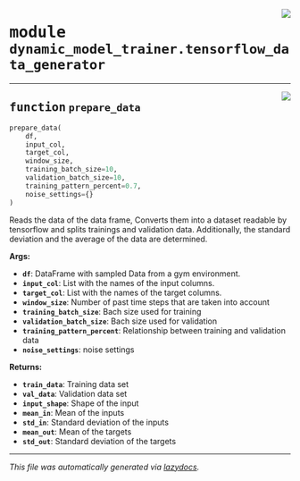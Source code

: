<!-- markdownlint-disable -->

<a href="https://github.com/micheltokic/stable_baselines_model_based_rl/blob/main/stable_baselines_model_based_rl\dynamic_model_trainer\tensorflow_data_generator.py#L0"><img align="right" style="float:right;" src="https://img.shields.io/badge/-source-cccccc?style=flat-square"></a>

# <kbd>module</kbd> `dynamic_model_trainer.tensorflow_data_generator`





---

<a href="https://github.com/micheltokic/stable_baselines_model_based_rl/blob/main/stable_baselines_model_based_rl\dynamic_model_trainer\tensorflow_data_generator.py#L6"><img align="right" style="float:right;" src="https://img.shields.io/badge/-source-cccccc?style=flat-square"></a>

## <kbd>function</kbd> `prepare_data`

```python
prepare_data(
    df,
    input_col,
    target_col,
    window_size,
    training_batch_size=10,
    validation_batch_size=10,
    training_pattern_percent=0.7,
    noise_settings={}
)
```

Reads the data of the data frame, Converts them into a dataset readable by tensorflow and splits trainings and validation data. Additionally, the standard deviation and the average of the data are determined. 



**Args:**
 
 - <b>`df`</b>:  DataFrame with sampled Data from a gym environment. 
 - <b>`input_col`</b>:  List with the names of the input columns. 
 - <b>`target_col`</b>:  List with the names of the target columns. 
 - <b>`window_size`</b>:  Number of past time steps that are taken into account 
 - <b>`training_batch_size`</b>:  Bach size used for training 
 - <b>`validation_batch_size`</b>:  Bach size used for validation 
 - <b>`training_pattern_percent`</b>:  Relationship between training and validation data 
 - <b>`noise_settings`</b>:  noise settings 



**Returns:**
 
 - <b>`train_data`</b>:  Training data set 
 - <b>`val_data`</b>:  Validation data set 
 - <b>`input_shape`</b>:  Shape of the input 
 - <b>`mean_in`</b>:  Mean of the inputs 
 - <b>`std_in`</b>:  Standard deviation of the inputs 
 - <b>`mean_out`</b>:  Mean of the targets 
 - <b>`std_out`</b>:  Standard deviation of the targets 




---

_This file was automatically generated via [lazydocs](https://github.com/ml-tooling/lazydocs)._
